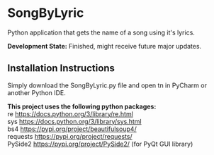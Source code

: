# SongByLyric
Python application that gets the name of a song using it's lyrics.

**Development State:** Finished, might receive future major updates.

## Installation Instructions
Simply download the SongByLyric.py file and open tn in PyCharm or another Python IDE.

**This project uses the following python packages:** <br/>
re https://docs.python.org/3/library/re.html <br/>
sys https://docs.python.org/3/library/sys.html <br/>
bs4 https://pypi.org/project/beautifulsoup4/ <br/>
requests https://pypi.org/project/requests/ <br/>
PySide2 https://pypi.org/project/PySide2/ (for PyQt GUI library) <br/>
